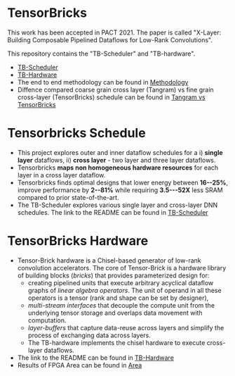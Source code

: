 # TensorBricks
This work has been accepted in PACT 2021. The paper is called "X-Layer: Building Composable Pipelined Dataflows for Low-Rank Convolutions".

This repository contains the "TB-Scheduler" and "TB-hardware". 
* [TB-Scheduler](TB-scheduler/README.md)
* [TB-Hardware](TB-hardware/README.md)
* The end to end methodology can be found in [Methodology](Methodology.md)
* Diffence compared coarse grain cross layer (Tangram) vs fine grain cross-layer (TensorBricks) schedule can be found in 
  [Tangram vs TensorBricks](Tangram_vs_TB.md)

# Tensorbricks Schedule 
* This project explores outer and inner dataflow schedules for 
a i) **single layer** dataflows, ii) **cross layer** - two layer and three layer dataflows. 
* Tensorbricks **maps non homogeneous hardware resources** for each layer 
in a cross layer dataflow. 
* Tensorbricks finds optimal designs that lower energy between **16--25\%**, 
improve performance by  **2--81\%** while requiring **3.5---52X**
less SRAM compared to prior state-of-the-art.
* The TB-Scheduler explores various single layer and cross-layer DNN schedules. 
The link to the README can be found in [TB-Scheduler](TB-scheduler/README.md)

# TensorBricks  Hardware 
* Tensor-Brick hardware is a Chisel-based generator of low-rank convolution accelerators. 
  The core of Tensor-Brick is a hardware library of building blocks (*bricks*) that provides parameterized design for:
    * creating pipelined units that execute arbitrary acyclical dataflow graphs of *linear algebra operators*.
The unit of operand in all these operators is a tensor (rank and shape can be set by designer),
    * *multi-stream interfaces* that decouple the compute unit from the underlying tensor storage and overlaps data movement with computation.
    * *layer-buffers* that capture data-reuse across layers and simplify the process of exchanging data across layers.
    * The TB-hardware  implements the chisel hardware to execute cross-layer dataflows. 
* The link to the README can be found in [TB-Hardware](TB-hardware/README.md)
* Results of FPGA Area can be found in [Area](Area.md)
